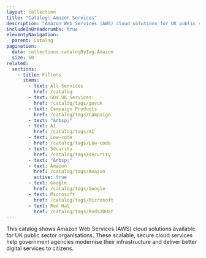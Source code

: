 ```yaml
---
layout: collection
title: "Catalog: Amazon Services"
description: "Amazon Web Services (AWS) cloud solutions for UK public sector organisations"
includeInBreadcrumbs: true
eleventyNavigation:
  parent: Catalog
pagination:
  data: collections.catalogByTag.Amazon
  size: 50
related:
  sections:
    - title: Filters
      items:
        - text: All Services
          href: /catalog
        - text: GOV.UK Services
          href: /catalog/tags/govuk
        - text: Campaign Products
          href: /catalog/tags/Campaign
        - text: "&nbsp;"
        - text: AI
          href: /catalog/tags/AI
        - text: Low-code
          href: /catalog/tags/Low-code
        - text: Security
          href: /catalog/tags/security
        - text: "&nbsp;"
        - text: Amazon
          href: /catalog/tags/Amazon
          active: true
        - text: Google
          href: /catalog/tags/Google
        - text: Microsoft
          href: /catalog/tags/Microsoft
        - text: Red Hat
          href: /catalog/tags/Red%20Hat
---
```


This catalog shows Amazon Web Services (AWS) cloud solutions available for UK public sector organisations. These scalable, secure cloud services help government agencies modernise their infrastructure and deliver better digital services to citizens.

